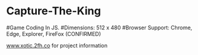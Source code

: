 # Capture-The-King
#Game Coding In JS.
#Dimensions: 512 x 480
#Browser Support: Chrome, Edge, Explorer, FireFox (CONFIRMED)

www.xotic.2fh.co for project information
